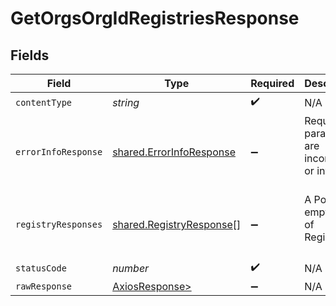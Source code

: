 # GetOrgsOrgIdRegistriesResponse


## Fields

| Field                                                                | Type                                                                 | Required                                                             | Description                                                          |
| -------------------------------------------------------------------- | -------------------------------------------------------------------- | -------------------------------------------------------------------- | -------------------------------------------------------------------- |
| `contentType`                                                        | *string*                                                             | :heavy_check_mark:                                                   | N/A                                                                  |
| `errorInfoResponse`                                                  | [shared.ErrorInfoResponse](../../models/shared/errorinforesponse.md) | :heavy_minus_sign:                                                   | Request parameters are incomplete or invalid.<br/><br/>              |
| `registryResponses`                                                  | [shared.RegistryResponse](../../models/shared/registryresponse.md)[] | :heavy_minus_sign:                                                   | A Possibly empty list of Registries.<br/><br/>                       |
| `statusCode`                                                         | *number*                                                             | :heavy_check_mark:                                                   | N/A                                                                  |
| `rawResponse`                                                        | [AxiosResponse>](https://axios-http.com/docs/res_schema)             | :heavy_minus_sign:                                                   | N/A                                                                  |